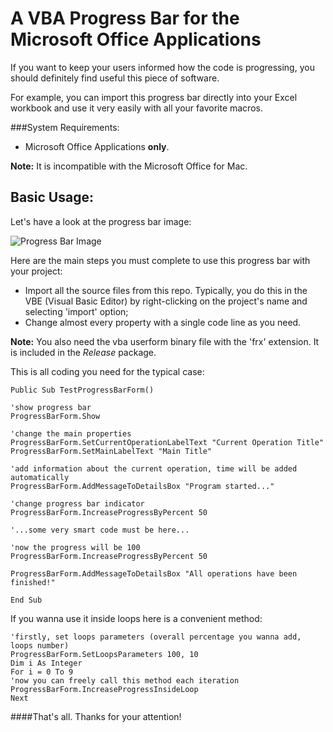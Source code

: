 A VBA Progress Bar for the Microsoft Office Applications
=======================================================

If you want to keep your users informed how the code is progressing, you should definitely find useful this piece of software. 

For example, you can import this progress bar directly into your Excel workbook and use it very easily with all your favorite macros.

###System Requirements:
- Microsoft Office Applications **only**.

**Note:** It is incompatible with the Microsoft Office for Mac.

Basic Usage:
-----------

Let's have a look at the progress bar image:

![Progress Bar Image][ProgressBarImageId]


Here are the main steps you must complete to use this progress bar with your project:

- Import all the source files from this repo. Typically, you do this in the VBE (Visual Basic Editor) by right-clicking on the project's name and selecting 'import' option;
- Change almost every property with a single code line as you need.

**Note:** You also need the vba userform binary file with the 'frx' extension. It is included in the *Release* package.

This is all coding you need for the typical case:

~~~ vbnet
Public Sub TestProgressBarForm()

'show progress bar
ProgressBarForm.Show

'change the main properties
ProgressBarForm.SetCurrentOperationLabelText "Current Operation Title"
ProgressBarForm.SetMainLabelText "Main Title"

'add information about the current operation, time will be added automatically
ProgressBarForm.AddMessageToDetailsBox "Program started..."

'change progress bar indicator
ProgressBarForm.IncreaseProgressByPercent 50

'...some very smart code must be here...

'now the progress will be 100
ProgressBarForm.IncreaseProgressByPercent 50

ProgressBarForm.AddMessageToDetailsBox "All operations have been finished!"

End Sub
~~~

If you wanna use it inside loops here is a convenient method:
~~~ vbnet
'firstly, set loops parameters (overall percentage you wanna add, loops number) 
ProgressBarForm.SetLoopsParameters 100, 10
Dim i As Integer
For i = 0 To 9
'now you can freely call this method each iteration
ProgressBarForm.IncreaseProgressInsideLoop
Next

~~~

####That's all. Thanks for your attention!

[ProgressBarImageId]: http://s14.postimg.org/70zjqr71d/Screen_Shot_2015_01_16_at_10_54_50_PM.png  "Progress Bar"
